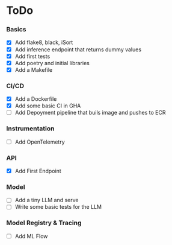 
# ToDo 

### Basics 
- [x] Add flake8, black, iSort 
- [x] Add inference endpoint that returns dummy values 
- [x] Add first tests 
- [x] Add poetry and initial libraries
- [x] Add a Makefile

### CI/CD

- [x] Add a Dockerfile 
- [x] Add some basic CI in GHA
- [ ] Add Depoyment pipeline that buils image and pushes to ECR

### Instrumentation
- [ ] Add OpenTelemetry 

### API

- [x] Add First Endpoint

### Model

- [ ] Add a tiny LLM and serve 
- [ ] Write some basic tests for the LLM

### Model Registry & Tracing

- [ ] Add ML Flow
